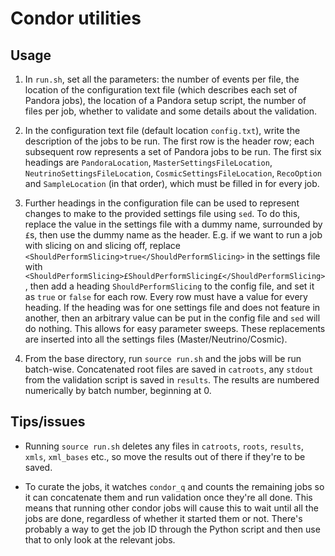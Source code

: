# Condor utilities

Usage
-----

1. In `run.sh`, set all the parameters: the number of events per file, the location of the configuration text file (which describes each set of Pandora jobs), the location of a Pandora setup script, the number of files per job, whether to validate and some details about the validation. 

2. In the configuration text file (default location `config.txt`), write the description of the jobs to be run. The first row is the header row; each subsequent row represents a set of Pandora jobs to be run. The first six headings are `PandoraLocation`, `MasterSettingsFileLocation`, `NeutrinoSettingsFileLocation`, `CosmicSettingsFileLocation`, `RecoOption` and `SampleLocation` (in that order), which must be filled in for every job. 

3. Further headings in the configuration file can be used to represent changes to make to the provided settings file using `sed`. To do this, replace the value in the settings file with a dummy name, surrounded by `£`s, then use the dummy name as the header. E.g. if we want to run a job with slicing on and slicing off, replace `<ShouldPerformSlicing>true</ShouldPerformSlicing>` in the settings file with `<ShouldPerformSlicing>£ShouldPerformSlicing£</ShouldPerformSlicing>`, then add a heading `ShouldPerformSlicing` to the config file, and set it as `true` or `false` for each row. Every row must have a value for every heading. If the heading was for one settings file and does not feature in another, then an arbitrary value can be put in the config file and `sed` will do nothing. This allows for easy parameter sweeps. These replacements are inserted into all the settings files (Master/Neutrino/Cosmic).

4. From the base directory, run `source run.sh` and the jobs will be run batch-wise. Concatenated root files are saved in `catroots`, any `stdout` from the validation script is saved in `results`. The results are numbered numerically by batch number, beginning at 0.

Tips/issues
-----------

- Running `source run.sh` deletes any files in `catroots`, `roots`, `results`, `xmls`, `xml_bases` etc., so move the results out of there if they're to be saved.

- To curate the jobs, it watches `condor_q` and counts the remaining jobs so it can concatenate them and run validation once they're all done. This means that running other condor jobs will cause this to wait until all the jobs are done, regardless of whether it started them or not. There's probably a way to get the job ID through the Python script and then use that to only look at the relevant jobs.
